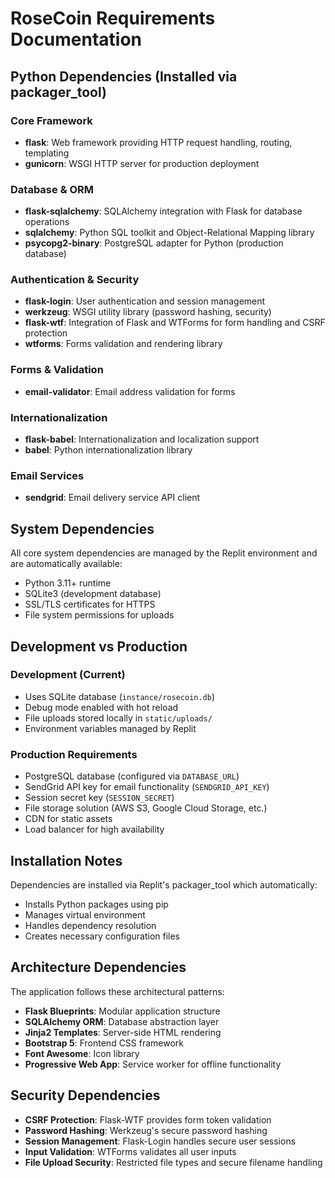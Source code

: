 # RoseCoin Requirements Documentation

## Python Dependencies (Installed via packager_tool)

### Core Framework
- **flask**: Web framework providing HTTP request handling, routing, templating
- **gunicorn**: WSGI HTTP server for production deployment

### Database & ORM
- **flask-sqlalchemy**: SQLAlchemy integration with Flask for database operations
- **sqlalchemy**: Python SQL toolkit and Object-Relational Mapping library
- **psycopg2-binary**: PostgreSQL adapter for Python (production database)

### Authentication & Security
- **flask-login**: User authentication and session management
- **werkzeug**: WSGI utility library (password hashing, security)
- **flask-wtf**: Integration of Flask and WTForms for form handling and CSRF protection
- **wtforms**: Forms validation and rendering library

### Forms & Validation
- **email-validator**: Email address validation for forms

### Internationalization
- **flask-babel**: Internationalization and localization support
- **babel**: Python internationalization library

### Email Services
- **sendgrid**: Email delivery service API client

## System Dependencies

All core system dependencies are managed by the Replit environment and are automatically available:
- Python 3.11+ runtime
- SQLite3 (development database)
- SSL/TLS certificates for HTTPS
- File system permissions for uploads

## Development vs Production

### Development (Current)
- Uses SQLite database (`instance/rosecoin.db`)
- Debug mode enabled with hot reload
- File uploads stored locally in `static/uploads/`
- Environment variables managed by Replit

### Production Requirements
- PostgreSQL database (configured via `DATABASE_URL`)
- SendGrid API key for email functionality (`SENDGRID_API_KEY`)
- Session secret key (`SESSION_SECRET`)
- File storage solution (AWS S3, Google Cloud Storage, etc.)
- CDN for static assets
- Load balancer for high availability

## Installation Notes

Dependencies are installed via Replit's packager_tool which automatically:
- Installs Python packages using pip
- Manages virtual environment
- Handles dependency resolution
- Creates necessary configuration files

## Architecture Dependencies

The application follows these architectural patterns:
- **Flask Blueprints**: Modular application structure
- **SQLAlchemy ORM**: Database abstraction layer
- **Jinja2 Templates**: Server-side HTML rendering
- **Bootstrap 5**: Frontend CSS framework
- **Font Awesome**: Icon library
- **Progressive Web App**: Service worker for offline functionality

## Security Dependencies

- **CSRF Protection**: Flask-WTF provides form token validation
- **Password Hashing**: Werkzeug's secure password hashing
- **Session Management**: Flask-Login handles secure user sessions
- **Input Validation**: WTForms validates all user inputs
- **File Upload Security**: Restricted file types and secure filename handling